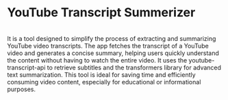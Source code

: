 <h1>YouTube Transcript Summerizer</h1>
<br>
It is a tool designed to simplify the process of extracting and summarizing YouTube video transcripts.
The app fetches the transcript of a YouTube video and generates a concise summary, helping users quickly understand the content without having to watch the entire video. 
It uses the youtube-transcript-api to retrieve subtitles and the transformers library for advanced text summarization. 
This tool is ideal for saving time and efficiently consuming video content, especially for educational or informational purposes.
